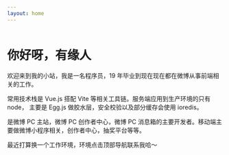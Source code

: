 ```yaml
---
layout: home
---
```


<script setup>
import { VPTeamMembers } from 'vitepress/theme'
import gallery from '../src/components/gallery.vue';
import { withBase, useData } from 'vitepress'
const members = [
  {
    avatar: withBase('./img/avatar.jpg'),
    name: '刘朝阳',
    links: [
      { icon: 'github', link: 'https://github.com/unbrain' },
    ]
  },
]
</script>

<style>
.member {
  display: flex;
  /* align-items: center; */
  justify-content: center;
}
</style>


<div class="member">
  <VPTeamMembers
      :members="members"
    />
</div>

# 你好呀，有缘人

欢迎来到我的小站，我是一名程序员，19 年毕业到现在现在都在微博从事前端相关的工作。

常用技术栈是 Vue.js 搭配 Vite 等相关工具链。服务端应用到生产环境的只有 node， 主要是 Egg.js 做胶水层，安全校验以及部分缓存会使用 ioredis。

是微博 PC 主站，微博 PC 创作者中心，微博 PC 消息箱的主要开发者。移动端主要做微博小程序相关，创作者中心，抽奖平台等等。

最近打算换一个工作环境，环境点击顶部导航联系我哈～




<gallery />
